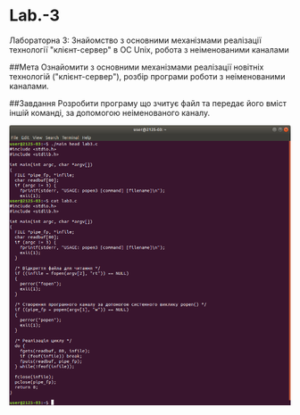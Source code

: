 # Lab.-3
Лабораторна 3: Знайомство з основними механізмами реалізації технології "клієнт-сервер" в ОС Unix, робота з неіменованими каналами

##Мета
Ознайомити з основними механізмами реалізації новітніх технологій ("клієнт-сервер"), розбір програми роботи з неіменованими каналами.

##Завдання
Розробити програму що зчитує файл та передає його вміст іншій команді, за допомогою неіменованого каналу.

![terminal1](Screenshot%20from%202018-03-26%2015-14-17.png)
